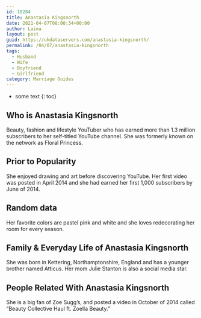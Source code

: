 ```yaml
---
id: 10284
title: Anastasia Kingsnorth
date: 2021-04-07T08:00:34+00:00
author: Laima
layout: post
guid: https://ukdataservers.com/anastasia-kingsnorth/
permalink: /04/07/anastasia-kingsnorth
tags:
  - Husband
  - Wife
  - Boyfriend
  - Girlfriend
category: Marriage Guides
---
```


* some text
{: toc}


## Who is Anastasia Kingsnorth
                  
                  
                  
Beauty, fashion and lifestyle YouTuber who has earned more than 1.3 million subscribers to her self-titled YouTube channel. She was formerly known on the network as Floral Princess. 
                  
              
            
              
            
                
                
                
## Prior to Popularity
                  
                  
                  
She enjoyed drawing and art before discovering YouTube. Her first video was posted in April 2014 and she had earned her first 1,000 subscribers by June of 2014. 
                  
              
            
              
            
                
                
                
## Random data
                  
                  
                  
Her favorite colors are pastel pink and white and she loves redecorating her room for every season. 
                  
              
            
              
            
                
                
                
## Family & Everyday Life of Anastasia Kingsnorth
                  
                  
                  
She was born in Kettering, Northamptonshire, England and has a younger brother named Atticus. Her mom Julie Stanton is also a social media star. 
                  
              
            
              
            
                
                
                
## People Related With Anastasia Kingsnorth
                  
                  
                  
She is a big fan of Zoe Sugg&#8217;s, and posted a video in October of 2014 called &#8220;Beauty Collective Haul ft. Zoella Beauty.&#8221;
                  
              
            
              
            
                
              
            
              
              
            
            
              
            
          
          
          
